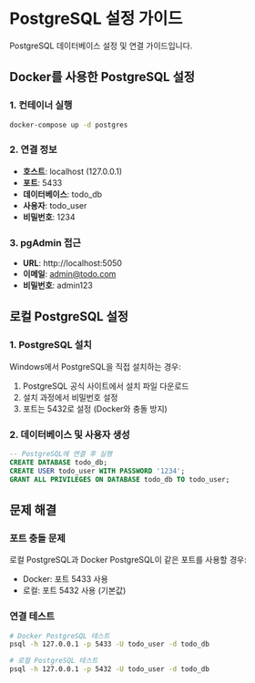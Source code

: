 # PostgreSQL 설정 가이드

PostgreSQL 데이터베이스 설정 및 연결 가이드입니다.

## Docker를 사용한 PostgreSQL 설정

### 1. 컨테이너 실행
```bash
docker-compose up -d postgres
```

### 2. 연결 정보
- **호스트**: localhost (127.0.0.1)
- **포트**: 5433
- **데이터베이스**: todo_db
- **사용자**: todo_user
- **비밀번호**: 1234

### 3. pgAdmin 접근
- **URL**: http://localhost:5050
- **이메일**: admin@todo.com
- **비밀번호**: admin123

## 로컬 PostgreSQL 설정

### 1. PostgreSQL 설치
Windows에서 PostgreSQL을 직접 설치하는 경우:

1. PostgreSQL 공식 사이트에서 설치 파일 다운로드
2. 설치 과정에서 비밀번호 설정
3. 포트는 5432로 설정 (Docker와 충돌 방지)

### 2. 데이터베이스 및 사용자 생성
```sql
-- PostgreSQL에 연결 후 실행
CREATE DATABASE todo_db;
CREATE USER todo_user WITH PASSWORD '1234';
GRANT ALL PRIVILEGES ON DATABASE todo_db TO todo_user;
```

## 문제 해결

### 포트 충돌 문제
로컬 PostgreSQL과 Docker PostgreSQL이 같은 포트를 사용할 경우:
- Docker: 포트 5433 사용
- 로컬: 포트 5432 사용 (기본값)

### 연결 테스트
```bash
# Docker PostgreSQL 테스트
psql -h 127.0.0.1 -p 5433 -U todo_user -d todo_db

# 로컬 PostgreSQL 테스트
psql -h 127.0.0.1 -p 5432 -U todo_user -d todo_db
```
